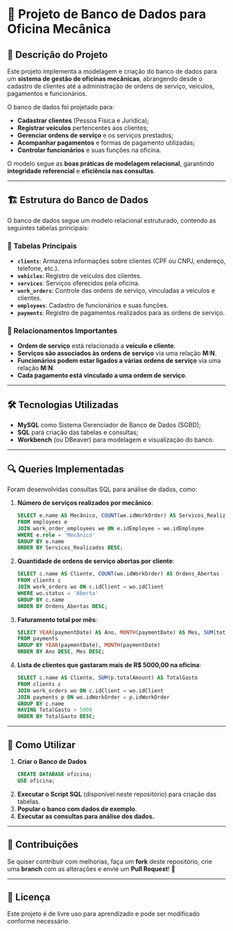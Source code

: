 # 🔧 Projeto de Banco de Dados para Oficina Mecânica

## 📌 Descrição do Projeto
Este projeto implementa a modelagem e criação do banco de dados para um **sistema de gestão de oficinas mecânicas**, abrangendo desde o cadastro de clientes até a administração de ordens de serviço, veículos, pagamentos e funcionários.

O banco de dados foi projetado para:
- **Cadastrar clientes** (Pessoa Física e Jurídica);
- **Registrar veículos** pertencentes aos clientes;
- **Gerenciar ordens de serviço** e os serviços prestados;
- **Acompanhar pagamentos** e formas de pagamento utilizadas;
- **Controlar funcionários** e suas funções na oficina.

O modelo segue as **boas práticas de modelagem relacional**, garantindo **integridade referencial** e **eficiência nas consultas**.

---

## 🏗 Estrutura do Banco de Dados
O banco de dados segue um modelo relacional estruturado, contendo as seguintes tabelas principais:

### **📌 Tabelas Principais**
- **`clients`**: Armazena informações sobre clientes (CPF ou CNPJ, endereço, telefone, etc.).
- **`vehicles`**: Registro de veículos dos clientes.
- **`services`**: Serviços oferecidos pela oficina.
- **`work_orders`**: Controle das ordens de serviço, vinculadas a veículos e clientes.
- **`employees`**: Cadastro de funcionários e suas funções.
- **`payments`**: Registro de pagamentos realizados para as ordens de serviço.

### **📌 Relacionamentos Importantes**
- **Ordem de serviço** está relacionada a **veículo e cliente**.
- **Serviços são associados às ordens de serviço** via uma relação **M:N**.
- **Funcionários podem estar ligados a várias ordens de serviço** via uma relação **M:N**.
- **Cada pagamento está vinculado a uma ordem de serviço**.

---

## 🛠 Tecnologias Utilizadas
- **MySQL** como Sistema Gerenciador de Banco de Dados (SGBD);
- **SQL** para criação das tabelas e consultas;
- **Workbench** (ou DBeaver) para modelagem e visualização do banco.

---

## 🔍 Queries Implementadas
Foram desenvolvidas consultas SQL para análise de dados, como:

1. **Número de serviços realizados por mecânico**:
   ```sql
   SELECT e.name AS Mecânico, COUNT(we.idWorkOrder) AS Servicos_Realizados
   FROM employees e
   JOIN work_order_employees we ON e.idEmployee = we.idEmployee
   WHERE e.role = 'Mecânico'
   GROUP BY e.name
   ORDER BY Servicos_Realizados DESC;
   ```

2. **Quantidade de ordens de serviço abertas por cliente**:
   ```sql
   SELECT c.name AS Cliente, COUNT(wo.idWorkOrder) AS Ordens_Abertas
   FROM clients c
   JOIN work_orders wo ON c.idClient = wo.idClient
   WHERE wo.status = 'Aberta'
   GROUP BY c.name
   ORDER BY Ordens_Abertas DESC;
   ```

3. **Faturamento total por mês**:
   ```sql
   SELECT YEAR(paymentDate) AS Ano, MONTH(paymentDate) AS Mes, SUM(totalAmount) AS Faturamento
   FROM payments
   GROUP BY YEAR(paymentDate), MONTH(paymentDate)
   ORDER BY Ano DESC, Mes DESC;
   ```

4. **Lista de clientes que gastaram mais de R$ 5000,00 na oficina**:
   ```sql
   SELECT c.name AS Cliente, SUM(p.totalAmount) AS TotalGasto
   FROM clients c
   JOIN work_orders wo ON c.idClient = wo.idClient
   JOIN payments p ON wo.idWorkOrder = p.idWorkOrder
   GROUP BY c.name
   HAVING TotalGasto > 5000
   ORDER BY TotalGasto DESC;
   ```

---

## 📂 Como Utilizar
1. **Criar o Banco de Dados**
   ```sql
   CREATE DATABASE oficina;
   USE oficina;
   ```
2. **Executar o Script SQL** (disponível neste repositório) para criação das tabelas.
3. **Popular o banco com dados de exemplo**.
4. **Executar as consultas para análise dos dados.**

---

## 📢 Contribuições
Se quiser contribuir com melhorias, faça um **fork** deste repositório, crie uma **branch** com as alterações e envie um **Pull Request**! 🚀

---

## 📜 Licença
Este projeto é de livre uso para aprendizado e pode ser modificado conforme necessário.

